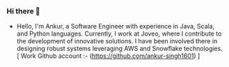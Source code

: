 ### Hi there 👋
- Hello, I'm Ankur, a Software Engineer with experience in Java, Scala, and Python languages. Currently, I work at Joveo, where I contribute to the development of innovative solutions. I have been involved there in designing robust systems leveraging AWS and Snowflake technologies. [ Work Github account :- (https://github.com/ankur-singh1601) ]

<!--
**ankur-singh1601/ankur-singh1601** is a ✨ _special_ ✨ repository because its `README.md` (this file) appears on your GitHub profile.

Here are some ideas to get you started:

- 🔭 I’m currently working in @joveo as Software Engineer. 
- 🌱 I’m currently learning ...
- 👯 I’m looking to collaborate on ...
- 🤔 I’m looking for help with ...
- 💬 Ask me about ...
- 📫 How to reach me: ...
- 😄 Pronouns: ...
- ⚡ Fun fact: ...
-->
